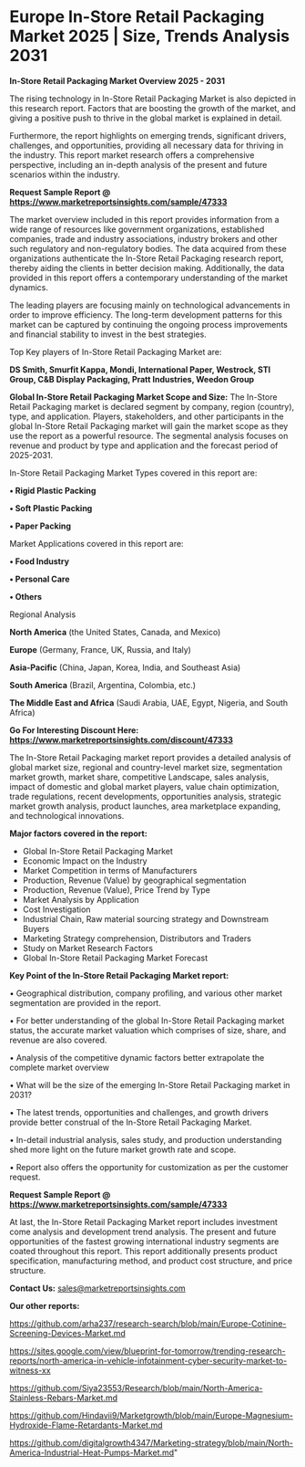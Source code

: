 # Europe In-Store Retail Packaging Market 2025 | Size, Trends Analysis 2031

<Strong> In-Store Retail Packaging Market Overview 2025 - 2031</strong>

The rising technology in In-Store Retail Packaging Market is also depicted in this research report. Factors that are boosting the growth of the market, and giving a positive push to thrive in the global market is explained in detail.

Furthermore, the report highlights on emerging trends, significant drivers, challenges, and opportunities, providing all necessary data for thriving in the industry. This report market research offers a comprehensive perspective, including an in-depth analysis of the present and future scenarios within the industry.

<strong>Request Sample Report @ <a href=https://www.marketreportsinsights.com/sample/47333>https://www.marketreportsinsights.com/sample/47333</a></strong>

The market overview included in this report provides information from a wide range of resources like government organizations, established companies, trade and industry associations, industry brokers and other such regulatory and non-regulatory bodies. The data acquired from these organizations authenticate the In-Store Retail Packaging research report, thereby aiding the clients in better decision making. Additionally, the data provided in this report offers a contemporary understanding of the market dynamics.

The leading players are focusing mainly on technological advancements in order to improve efficiency. The long-term development patterns for this market can be captured by continuing the ongoing process improvements and financial stability to invest in the best strategies.

Top Key players of In-Store Retail Packaging Market are:

<strong>DS Smith, Smurfit Kappa, Mondi, International Paper, Westrock, STI Group, C&B Display Packaging, Pratt Industries, Weedon Group</strong>

<strong><b>Global In-Store Retail Packaging Market Scope and Size:</b></strong>
The In-Store Retail Packaging market is declared segment by company, region (country), type, and application. Players, stakeholders, and other participants in the global In-Store Retail Packaging market will gain the market scope as they use the report as a powerful resource. The segmental analysis focuses on revenue and product by type and application and the forecast period of 2025-2031.

In-Store Retail Packaging Market Types covered in this report are:

<strong>•  Rigid Plastic Packing

•  Soft Plastic Packing

•  Paper Packing</strong>

Market Applications covered in this report are:

<strong>•  Food Industry

•  Personal Care

•  Others</strong> 

Regional Analysis

<strong>North America</strong> (the United States, Canada, and Mexico)

<strong>Europe</strong> (Germany, France, UK, Russia, and Italy)

<strong>Asia-Pacific</strong> (China, Japan, Korea, India, and Southeast Asia)

<strong>South America</strong> (Brazil, Argentina, Colombia, etc.)

<strong>The Middle East and Africa</strong> (Saudi Arabia, UAE, Egypt, Nigeria, and South Africa)

<strong>Go For Interesting Discount Here: <a href=https://www.marketreportsinsights.com/discount/47333>https://www.marketreportsinsights.com/discount/47333</a></strong>

The In-Store Retail Packaging market report provides a detailed analysis of global market size, regional and country-level market size, segmentation market growth, market share, competitive Landscape, sales analysis, impact of domestic and global market players, value chain optimization, trade regulations, recent developments, opportunities analysis, strategic market growth analysis, product launches, area marketplace expanding, and technological innovations.

<strong><b>Major factors covered in the report:</b></strong>
<ul>
  <li>Global In-Store Retail Packaging Market </li>
  <li>Economic Impact on the Industry</li>
  <li>Market Competition in terms of Manufacturers</li>
  <li>Production, Revenue (Value) by geographical segmentation</li>
  <li>Production, Revenue (Value), Price Trend by Type</li>
  <li>Market Analysis by Application</li>
  <li>Cost Investigation</li>
  <li>Industrial Chain, Raw material sourcing strategy and Downstream Buyers</li>
  <li>Marketing Strategy comprehension, Distributors and Traders</li>
  <li>Study on Market Research Factors</li>
  <li>Global In-Store Retail Packaging Market Forecast</li>
</ul>

<strong><b>Key Point of the In-Store Retail Packaging Market report:</b></strong>

• Geographical distribution, company profiling, and various other market segmentation are provided in the report.

• For better understanding of the global In-Store Retail Packaging market status, the accurate market valuation which comprises of size, share, and revenue are also covered.

• Analysis of the competitive dynamic factors better extrapolate the complete market overview

• What will be the size of the emerging In-Store Retail Packaging market in 2031?

• The latest trends, opportunities and challenges, and growth drivers provide better construal of the In-Store Retail Packaging Market.

• In-detail industrial analysis, sales study, and production understanding shed more light on the future market growth rate and scope.

• Report also offers the opportunity for customization as per the customer request.

<strong>Request Sample Report @ <a href=https://www.marketreportsinsights.com/sample/47333>https://www.marketreportsinsights.com/sample/47333</a></strong>

At last, the In-Store Retail Packaging Market report includes investment come analysis and development trend analysis. The present and future opportunities of the fastest growing international industry segments are coated throughout this report. This report additionally presents product specification, manufacturing method, and product cost structure, and price structure.

<strong>Contact Us:</strong>
sales@marketreportsinsights.com

<strong>Our other reports:</strong>

<a href=https://github.com/arha237/research-search/blob/main/Europe-Cotinine-Screening-Devices-Market.md>https://github.com/arha237/research-search/blob/main/Europe-Cotinine-Screening-Devices-Market.md</a>

<a href=https://sites.google.com/view/blueprint-for-tomorrow/trending-research-reports/north-america-in-vehicle-infotainment-cyber-security-market-to-witness-xx>https://sites.google.com/view/blueprint-for-tomorrow/trending-research-reports/north-america-in-vehicle-infotainment-cyber-security-market-to-witness-xx</a>

<a href=https://github.com/Siya23553/Research/blob/main/North-America-Stainless-Rebars-Market.md>https://github.com/Siya23553/Research/blob/main/North-America-Stainless-Rebars-Market.md</a>

<a href=https://github.com/Hindavii9/Marketgrowth/blob/main/Europe-Magnesium-Hydroxide-Flame-Retardants-Market.md>https://github.com/Hindavii9/Marketgrowth/blob/main/Europe-Magnesium-Hydroxide-Flame-Retardants-Market.md</a>

<a href=https://github.com/digitalgrowth4347/Marketing-strategy/blob/main/North-America-Industrial-Heat-Pumps-Market.md>https://github.com/digitalgrowth4347/Marketing-strategy/blob/main/North-America-Industrial-Heat-Pumps-Market.md</a>"
